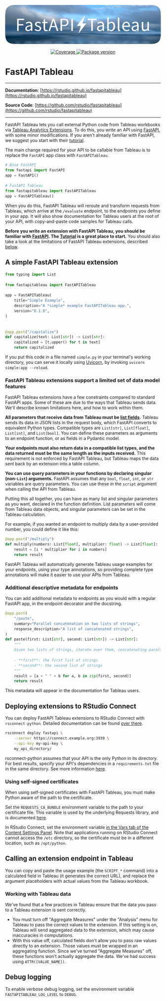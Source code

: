 <p align="center">
  <img width="640px" src="https://github.com/rstudio/fastapitableau/raw/main/docs/img/fastapi-tableau.png" alt='FastAPI Tableau'>
</p>

<p align="center">
<a href="https://codecov.io/gh/rstudio/fastapitableau" target="_blank">
    <img src="https://codecov.io/gh/rstudio/fastapitableau/branch/main/graph/badge.svg?token=E206DENI3A" alt="Coverage">
</a>
<a href="https://pypi.org/project/fastapitableau" target="_blank">
    <img src="https://img.shields.io/pypi/v/fastapitableau?color=%2334D058&label=pypi%20package" alt="Package version">
</a>
</p>

# FastAPI Tableau

---

**Documentation**: [https://rstudio.github.io/fastapitableau](https://rstudio.github.io/fastapitableau)

**Source Code**: [https://github.com/rstudio/fastapitableau](https://github.com/rstudio/fastapitableau)

---

FastAPI Tableau lets you call external Python code from Tableau workbooks via [Tableau Analytics
Extensions](https://tableau.github.io/analytics-extensions-api/). To do this, you write an API using [FastAPI](https://fastapi.tiangolo.com), with some minor modifications. If you aren't already familiar with FastAPI, we suggest you start with their [tutorial](https://fastapi.tiangolo.com/tutorial/). 

The main change required for your API to be callable from Tableau is to replace the `FastAPI` app class with `FastAPITableau`.

```python
# Base FastAPI
from fastapi import FastAPI
app = FastAPI()

# FastAPI Tableau
from fastapitableau import FastAPITableau
app = FastAPITableau()
``` 

When you do this, FastAPI Tableau will reroute and transform requests from Tableau, which arrive at the `/evaluate` endpoint, to the endpoints you define in your app. It will also show documentation for Tableau users at the root of your API, with copy-and-paste code samples for Tableau calls.

**Before you write an extension with FastAPI Tableau, you should be familiar with [FastAPI](https://fastapi.tiangolo.com). The [Tutorial](https://fastapi.tiangolo.com/tutorial/) is a great place to start.** You should also take a look at the limitations of FastAPI Tableau extensions, described [below](#tableau-fastapi-supports-a-subset-of-fastapis-features).

## A simple FastAPI Tableau extension

```python
from typing import List

from fastapitableau import FastAPITableau

app = FastAPITableau(
    title="Simple Example",
    description="A *simple* example FastAPITableau app.",
    version="0.1.0",
)


@app.post("/capitalize")
def capitalize(text: List[str]) -> List[str]:
    capitalized = [t.upper() for t in text]
    return capitalized
```

If you put this code in a file named `simple.py` in your terminal's working directory, you can serve it locally using [Uvicorn](https://www.uvicorn.org), by invoking `uvicorn simple:app --reload`.

### FastAPI Tableau extensions support a limited set of data model features

FastAPI Tableau extensions have a few constraints compared to standard FastAPI apps. Some of these are due to the ways that Tableau sends data. We'll describe known limitations here, and how to work within them.

**All parameters that receive data from Tableau must be [list fields](https://fastapi.tiangolo.com/tutorial/body-nested-models/?h=list#list-fields-with-type-parameter).** Tableau sends its data in JSON lists in the request body, which FastAPI converts to equivalent Python types. Compatible types are `List[str]`, `List[float]`, `List[int]`, and `List[bool]`. You can define these parameters as arguments to an endpoint function, or as fields in a Pydantic model.

**Your endpoints must also return data in a compatible list types, and the data returned must be the same length as the inputs received.** This requirement is not enforced by FastAPI Tableau, but Tableau maps the data sent back by an extension into a table column.

**You can use query parameters in your functions by declaring singular (non-`List`) arguments.** FastAPI assumes that any `bool`, `float`, `int`, or `str` variables are query parameters. You can use these in the `script` argument when calling the API from Tableau.

Putting this all together, you can have as many list and singular parameters as you want, declared in the function definition. List parameters will come from Tableau data objects, and singular parameters can be set in the Tableau calculation.

For example, if you wanted an endpoint to multiply data by a user-provided number, you could define it like this:

```python
@app.post("/multiply")
def multiply(numbers: List[float], multiplier: float) -> List[float]:
    result = [i * multiplier for i in numbers]
    return result
```

FastAPI Tableau will automatically generate Tableau usage examples for your endpoints, using your type annotations, so providing complete type annotations will make it easier to use your APIs from Tableau.

### Additional descriptive metadata for endpoints

You can add additional metadata to endpoints as you would with a regular FastAPI app, in the endpoint decorator and the docstring.

```python
@app.post(
    "/paste",
    summary="Parallel concatenation on two lists of strings",
    response_description="A list of concatenated strings",
)
def paste(first: List[str], second: List[str]) -> List[str]:
    """
    Given two lists of strings, iterate over them, concatenating parallel items.

    - **first**: the first list of strings
    - **second**: the second list of strings
    """
    result = [a + " " + b for a, b in zip(first, second)]
    return result
```

This metadata will appear in the documentation for Tableau users.

## Deploying extensions to RStudio Connect

You can deploy FastAPI Tableau extensions to RStudio Connect with `rsconnect-python`. Detailed documentation can be found [over there](https://github.com/rstudio/rsconnect-python#deploying-python-content-to-rstudio-connect).

```bash
rsconnect deploy fastapi \
    --server https://connect.example.org:3939 \
    --api-key my-api-key \
    my_api_directory/
```

rsconnect-python assumes that your API is the only Python in its directory. For best results, specify your API's dependencies in a `requirements.txt` file in the same directory. See more information [here](https://github.com/rstudio/rsconnect-python#package-dependencies-1).

### Using self-signed certificates

When using self-signed certificates with FastAPI Tableau, you must make Python aware of the path to the certificate.

Set the `REQUESTS_CA_BUNDLE` environment variable to the path to your certificate file. This variable is used by the underlying Requests library, and is documented [here](https://docs.python-requests.org/en/master/user/advanced/#ssl-cert-verification).

In RStudio Connect, set the environment variable [in the Vars tab of the Content Settings Panel](https://docs.rstudio.com/connect/user/content-settings/#content-vars). Note that applications running on RStudio Connect cannot access the `/etc` directory, so the certificate must be in a different location, such as `/opt/python`.

## Calling an extension endpoint in Tableau

You can copy and paste the usage example (the `SCRIPT_*` command) into a calculated field in Tableau (it generates the correct URL), and replace the argument placeholders with actual values from the Tableau workbook.

### Working with Tableau data

We've found that a few practices in Tableau ensure that the data you pass to a Tableau extension is sent correctly.

- You must turn off "Aggregate Measures" under the "Analysis" menu for Tableau to pass the correct values to the extension. If this setting is on, Tableau will send aggregated data to the extension, which may cause inaccuracies in computations.
- With this value off, calculated fields don't allow you to pass raw values directly to an extension. Those values must be wrapped in an aggregating function. Since we've turned "Aggregate Measures" off, these functions won't actually aggregate the data. We've had success using `ATTR([VALUE_NAME])`.

## Debug logging

To enable verbose debug logging, set the environment variable `FASTAPITABLEAU_LOG_LEVEL` to `DEBUG`.
